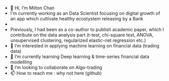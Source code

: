 - 👋 Hi, I’m Milton Chan
- I'm currently working as an Data Scientist focusing on digital growth of an app which cultivate healthy ecostystem releasing by a Bank
- 
- Previously, I had been as a co-author to publish academic paper, which I contribute on the data analysis part (t-test, chi-square test, ANOVA, unsupervised clustering, regularized elastic-net regression etc.)
- 👀 I’m interested in applying machine learning on financial data (trading data)
- 🌱 I’m currently learning Deep learning & time-series financial data modellling
- 💞️ I’m looking to collaborate on Algo-trading
- 📫 How to reach me : why not here (github)

<!---
chanyanhon/chanyanhon is a ✨ special ✨ repository because its `README.md` (this file) appears on your GitHub profile.
You can click the Preview link to take a look at your changes.
--->
